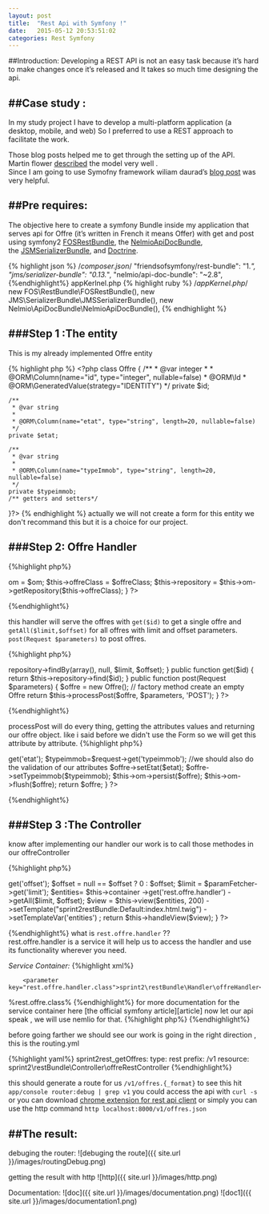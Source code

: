 ```yaml
---
layout: post
title:  "Rest Api with Symfony !"
date:   2015-05-12 20:53:51:02
categories: Rest Symfony
---
```

##Introduction:
Developing a REST API is not an easy task because it’s hard to make changes once it’s released and 
It takes so much time designing the api.  

##Case study :
---

In my study project I have to develop a multi-platform application (a desktop, mobile, and web)
So I preferred to use a REST approach to facilitate the work.

Those blog posts helped me to get through the setting up of the API.  
Martin flower [described][described] the model very well .  
Since I am going to use Symofny framework wiliam daurad’s [blog post][blog] was very helpful.

##Pre requires:
---

The objective here to create a symfony Bundle inside my application that serves api for Offre
(it’s written in French it means Offer) with get and post using symfony2 [FOSRestBundle][FOSRestBundle], the [NelmioApiDocBundle][NelmioApiDocBundle], the [JSMSerializerBundle][JSMSerializerBundle], and [Doctrine][Doctrine].

{% highlight json %}
/*composer.json*/
        "friendsofsymfony/rest-bundle": "1.*",
        "jms/serializer-bundle": "0.13.*",
        "nelmio/api-doc-bundle": "~2.8",
{%endhighlight%}
appKerlnel.php
{% highlight ruby %}
/*appKernel.php*/
            new FOS\RestBundle\FOSRestBundle(),
            new JMS\SerializerBundle\JMSSerializerBundle(),
            new Nelmio\ApiDocBundle\NelmioApiDocBundle(),
{% endhighlight %}

###Step 1 :The entity
---
This is my already implemented Offre entity 

{% highlight php  %} <?php
class Offre
{
    /**
     * @var integer
     *
     * @ORM\Column(name="id", type="integer", nullable=false)
     * @ORM\Id
     * @ORM\GeneratedValue(strategy="IDENTITY")
     */
    private $id;

    /**
     * @var string
     *
     * @ORM\Column(name="etat", type="string", length=20, nullable=false)
     */
    private $etat;

    /**
     * @var string
     *
     * @ORM\Column(name="typeImmob", type="string", length=20, nullable=false)
     */
    private $typeimmob;
    /** getters and setters*/
}?>
{% endhighlight %}
actually we will not create a form for this entity we don't recommand this but it is a choice for our project.  

###Step 2: Offre Handler
---
{%highlight php%}
<?php
class offreHandler 
{

    private $om;
    private $offreClass;
    private $repository;

    // ..
    public function __construct(ObjectManager $om, $offreClass)
    {
        $this->om = $om;
        $this->offreClass = $offreClass;
        $this->repository = $this->om->getRepository($this->offreClass);
    
    }
?>
{%endhighlight%}

this handler will serve the offres with  `get($id)` to get a single offre and `getAll($limit,$offset)` for all offres with limit and offset parameters.  
`post(Request $parameters)` to post offres.

{%highlight php%}
<?php
 public function getAll($limit = 5, $offset = 0)
    {
        return $this->repository->findBy(array(), null, $limit, $offset);
    }

 public function get($id)
    {
        return $this->repository->find($id);
    }
 
 public function post(Request $parameters)
    {
        $offre = new Offre(); // factory method create an empty Offre

        return $this->processPost($offre, $parameters, 'POST');
    }

?>
{%endhighlight%}

processPost will do every thing, getting the attributes values and returning our offre object. like i said before we didn't use the Form so we will get this attribute by attribute.
{%highlight php%}
<?php
private function processPost(Offre $offre, Request $request, $method = "POST")
    {
            
            $etat=$request->get('etat');
            $typeimmob=$request->get('typeimmob');
            //we should also do the validation of our attributes
            $offre->setEtat($etat);
            $offre->setTypeimmob($typeimmob);
            $this->om->persist($offre);
            $this->om->flush($offre);
            return $offre;
    }
?>
{%endhighlight%}

###Step 3 :The Controller
---
know after implementing our handler our work is to call those methodes in our offreController 

{%highlight php%}
<?
  public function getOffresAction(Request $request, ParamFetcherInterface $paramFetcher)
    {
        $offset = $paramFetcher->get('offset');
        $offset = null == $offset ? 0 : $offset;
        $limit = $paramFetcher->get('limit');

       $entities= $this->container
        ->get('rest.offre.handler')
        ->getAll($limit, $offset);

        $view = $this->view($entities, 200)
          ->setTemplate("sprint2restBundle:Default:index.html.twig")
          ->setTemplateVar('entities') ;

        return $this->handleView($view);
    }
?>
{%endhighlight%}
what is `rest.offre.handler` ??  
rest.offre.handler is a service it will help us to access  the handler and use its functionality wherever you need.

*Service Container:*
{%highlight xml%}
 <parameters>
        
        <parameter key="rest.offre.handler.class">sprint2\restBundle\Handler\offreHandler</parameter>
</parameters>
 <services>
        <service id="rest.offre.handler" class="%rest.offre.handler.class%">
            <argument type="service" id="doctrine.orm.entity_manager" />
            <argument>%rest.offre.class%</argument>
        </service> 
</services>
{%endhighlight%}
for more documentation for the service container here [the official symfony article][article]  
now let our api speak , we will use nemlio for that.
{%highlight php%}
<?
    /**
     * Get All Offres,
     *
     * @ApiDoc(
     *   resource = true,
     *   description = "Gets All offres ",
     *   
     *   statusCodes = {
     *     200 = "Returned when successful",
     *    
     *   }
     * )
     *
     *@Annotations\View(templateVar="entities")
     *@Annotations\QueryParam(name="offset", requirements="\d+", nullable=true, description="Offset from which to start listing offres.")
     *@Annotations\QueryParam(name="limit", requirements="\d+", default="5", description="How many offres to return.")
     * 
     * 
     *
     * @param Request               $request      the request object
     * @param ParamFetcherInterface $paramFetcher param fetcher service
     *
     * 
     * @return array
     **/
    public function getOffresAction(Request $request, ParamFetcherInterface $paramFetcher){...}
    ?>
{%endhighlight%}  

before going farther we should see our work is going in the right direction , this is the routing.yml

{%highlight yaml%}
sprint2rest_getOffres:
    type: rest
    prefix: /v1
    resource: sprint2\restBundle\Controller\offreRestController
{%endhighlight%} 

this should generate a route for us `/v1/offres.{_format}` to see this hit  `app/console router:debug | grep v1` you could access the api with `curl -s` or you can download [chrome extension for rest api client][extension] or simply you can use the http command `http localhost:8000/v1/offres.json`

##The result:
---
debuging the router:
![debuging the route]({{ site.url }}/images/routingDebug.png)


getting the result with http 
![http]({{ site.url }}/images/http.png)

Documentation:
![doc]({{ site.url }}/images/documentation.png)
![doc1]({{ site.url }}/images/documentation1.png)




[article]:http://symfony.com/doc/current/book/service_container.html
[extension]:https://chrome.google.com/webstore/detail/advanced-rest-client/hgmloofddffdnphfgcellkdfbfbjeloo?hl=fr
[described]:http://martinfowler.com/articles/richardsonMaturityModel.html
[blog]:http://williamdurand.fr/2012/08/02/rest-apis-with-symfony2-the-right-way/
[FOSRestBundle]:https://github.com/FriendsOfSymfony/FOSRestBundle
[NelmioApiDocBundle]:https://github.com/nelmio/NelmioApiDocBundle
[JSMSerializerBundle]:https://github.com/schmittjoh/JMSSerializerBundle
[Doctrine]:http://www.doctrine-project.org/